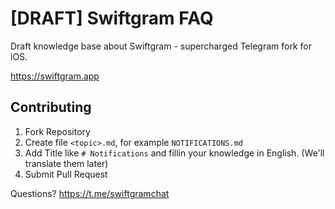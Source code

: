 # [DRAFT] Swiftgram FAQ

Draft knowledge base about Swiftgram - supercharged Telegram fork for iOS.

<https://swiftgram.app>

## Contributing

1. Fork Repository
2. Create file `<topic>.md`, for example `NOTIFICATIONS.md`
3. Add Title like `# Notifications` and fillin your knowledge in English. (We'll translate them later)
4. Submit Pull Request

Questions? <https://t.me/swiftgramchat>
